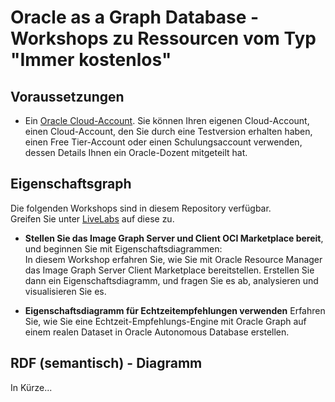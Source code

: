 # Oracle as a Graph Database - Workshops zu Ressourcen vom Typ "Immer kostenlos"

## Voraussetzungen

*   Ein [Oracle Cloud-Account](https://www.oracle.com/cloud/free/). Sie können Ihren eigenen Cloud-Account, einen Cloud-Account, den Sie durch eine Testversion erhalten haben, einen Free Tier-Account oder einen Schulungsaccount verwenden, dessen Details Ihnen ein Oracle-Dozent mitgeteilt hat.

## Eigenschaftsgraph

Die folgenden Workshops sind in diesem Repository verfügbar.  
Greifen Sie unter [LiveLabs](http://developer.oracle.com/livelabs) auf diese zu.

*   **Stellen Sie das Image Graph Server und Client OCI Marketplace bereit**, und beginnen Sie mit Eigenschaftsdiagrammen:  
    In diesem Workshop erfahren Sie, wie Sie mit Oracle Resource Manager das Image Graph Server Client Marketplace bereitstellen. Erstellen Sie dann ein Eigenschaftsdiagramm, und fragen Sie es ab, analysieren und visualisieren Sie es.
    
*   **Eigenschaftsdiagramm für Echtzeitempfehlungen verwenden** Erfahren Sie, wie Sie eine Echtzeit-Empfehlungs-Engine mit Oracle Graph auf einem realen Dataset in Oracle Autonomous Database erstellen.
    

## RDF (semantisch) - Diagramm

In Kürze...